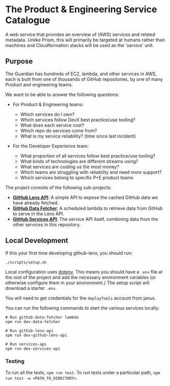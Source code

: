 # The Product & Engineering Service Catalogue

A web service that provides an overview of (AWS) services and related metadata. Unlike Prism, this will primarily be targeted at humans rather than machines and Cloudformation stacks will be used as the 'service' unit.

## Purpose

The Guardian has hundreds of EC2, lambda, and other services in AWS, each is built from one of thousands of GitHub repositories, by one of many Product and engineering teams.

We want to be able to answer the following questions:

- For Product & Engineering teams:
  - Which services do I own?
  - Which services follow DevX best practice/use tooling?
  - What does each service cost?
  - Which repo do services come from?
  - What is my service reliability? (time since last incident)

- For the Developer Experience team:
  - What proportion of all services follow best practice/use tooling?
  - What kinds of technologies are different streams using?
  - What services are costing us the most money?
  - Which teams are struggling with reliability and need more support?
  - Which services belong to specific P+E product teams

The project consists of the following sub-projects:

- [**GitHub Lens API**](packages/github-lens-api/README.md): A simple API to expose the cached GitHub data we have already fetched.
- [**GitHub Data Fetcher**](packages/github-data-fetcher/README.md): A scheduled lambda to retrieve data from GitHub to serve in the Lens API.
- [**GitHub Services API**](packages/services-api/README.md): The service API itself, combining data from the other services in this repository.

## Local Development

If this your first time developing github-lens, you should run:

```
./scripts/setup.sh
```

Local configuration uses [dotenv](https://www.npmjs.com/package/dotenv). This means you should have a `.env` file 
at the root of the project and add the necessary environment variables (or otherwise configure them in your environment.) 
The setup script will download a starter `.env`.

You will need to get credentials for the `deployTools` account from janus.

You can run the following commands to start the various services locally:

```
# Run github-data-fetcher lambda
npm run dev-data-fetcher

# Run github-lens-api
npm run dev-github-lens-api

# Run services-api
npm run dev-services-api
```

### Testing

To run all the tests, `npm run test`. To run tests under a particular path, `npm run test -w <PATH_TO_DIRECTORY>`.
